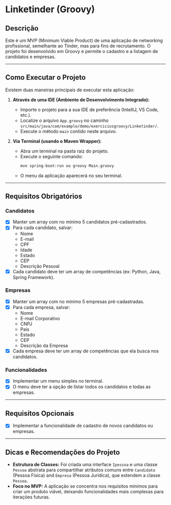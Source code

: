 
# Linketinder (Groovy)

## Descrição

Este é um MVP (Minimum Viable Product) de uma aplicação de networking profissional, semelhante ao Tinder, mas para fins de recrutamento. O projeto foi desenvolvido em Groovy e permite o cadastro e a listagem de candidatos e empresas.

---

## Como Executar o Projeto

Existem duas maneiras principais de executar esta aplicação:

1.  **Através de uma IDE (Ambiente de Desenvolvimento Integrado):**
    *   Importe o projeto para a sua IDE de preferência (IntelliJ, VS Code, etc.).
    *   Localize o arquivo `App.groovy` no caminho `src/main/java/com/example/demo/exerciciosgroovy/Linketinder/`.
    *   Execute o método `main` contido neste arquivo.

2.  **Via Terminal (usando o Maven Wrapper):**
    *   Abra um terminal na pasta raiz do projeto.
    *   Execute o seguinte comando:
        ```bash
        mvn spring-boot:run ou groovy Main.groovy
        ```
    *   O menu da aplicação aparecerá no seu terminal.

---

## Requisitos Obrigatórios

### Candidatos
- [X] Manter um array com no mínimo 5 candidatos pré-cadastrados.
- [X] Para cada candidato, salvar:
  - Nome
  - E-mail
  - CPF
  - Idade
  - Estado
  - CEP
  - Descrição Pessoal
- [X] Cada candidato deve ter um array de competências (ex: Python, Java, Spring Framework).

### Empresas
- [X] Manter um array com no mínimo 5 empresas pré-cadastradas.
- [X] Para cada empresa, salvar:
  - Nome
  - E-mail Corporativo
  - CNPJ
  - País
  - Estado
  - CEP
  - Descrição da Empresa
- [X] Cada empresa deve ter um array de competências que ela busca nos candidatos.

### Funcionalidades
- [X] Implementar um menu simples no terminal.
- [X] O menu deve ter a opção de listar todos os candidatos e todas as empresas.

---

## Requisitos Opcionais
- [X] Implementar a funcionalidade de cadastro de novos candidatos ou empresas.

---

## Dicas e Recomendações do Projeto

*   **Estrutura de Classes:** Foi criada uma interface `Ipessoa` e uma classe `Pessoa` abstrata para compartilhar atributos comuns entre `Candidato` (Pessoa Física) and `Empresa` (Pessoa Jurídica), que estendem a classe `Pessoa`.
*   **Foco no MVP:** A aplicação se concentra nos requisitos mínimos para criar um produto viável, deixando funcionalidades mais complexas para iterações futuras.